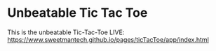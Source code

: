 # Unbeatable Tic Tac Toe

This is the unbeatable Tic-Tac-Toe
LIVE: https://www.sweetmantech.github.io/pages/ticTacToe/app/index.html
